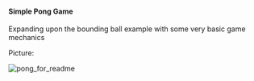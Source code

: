 #### Simple Pong Game
 
Expanding upon the bounding ball example with some very basic game mechanics

Picture:

![pong_for_readme](https://cloud.githubusercontent.com/assets/5553971/9722414/8665b7be-5561-11e5-9b4a-f7e01c7422a8.png)